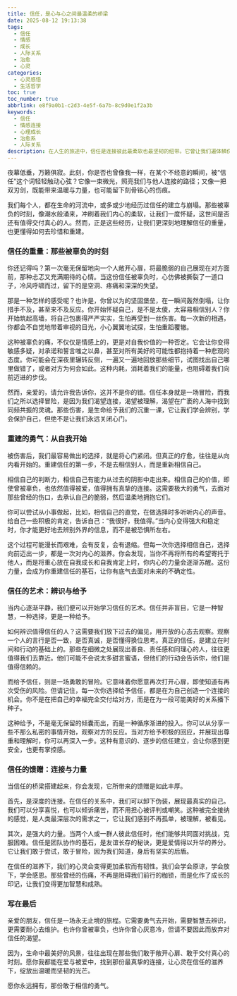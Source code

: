 ```yaml
---
title: 信任，是心与心之间最温柔的桥梁
date: 2025-08-12 19:13:38
tags:
  - 信任
  - 情感
  - 成长
  - 人际关系
  - 治愈
  - 心灵
categories:
  - 心灵感悟
  - 生活哲学
toc: true
toc_number: true
abbrlink: e8f9a0b1-c2d3-4e5f-6a7b-8c9d0e1f2a3b
keywords:
  - 信任
  - 情感连接
  - 心理成长
  - 治愈系
  - 人际关系
description: 在人生的旅途中，信任是连接彼此最柔软也最坚韧的纽带。它曾让我们遍体鳞伤，也曾赋予我们前行的勇气。这篇文章，将带你走进信任的深处，感受那些被辜负的痛楚，也探索重建信任的勇气与智慧。愿我们都能在爱与被爱中，找到那份最真挚的连接，让心灵在信任的滋养下，绽放出温暖的光芒。
---
```


夜幕低垂，万籁俱寂。此刻，你是否也曾像我一样，在某个不经意的瞬间，被“信任”这个词轻轻触动心弦？它像一束微光，照亮我们与他人连接的路径；又像一把双刃剑，既能带来温暖与力量，也可能留下刻骨铭心的伤痕。

我们每个人，都在生命的河流中，或多或少地经历过信任的建立与崩塌。那些被辜负的时刻，像潮水般涌来，冲刷着我们内心的柔软，让我们一度怀疑，这世间是否还有值得交付真心的人。然而，正是这些经历，让我们更深刻地理解信任的重量，也更懂得如何去珍惜和重建。

### 信任的重量：那些被辜负的时刻

你还记得吗？第一次毫无保留地向一个人敞开心扉，将最脆弱的自己展现在对方面前，那种忐忑又充满期待的心情。当这份信任被辜负时，心仿佛被撕裂了一道口子，冷风呼啸而过，留下的是空洞、疼痛和深深的失望。

那是一种怎样的感受呢？也许是，你曾以为的坚固堡垒，在一瞬间轰然倒塌，让你措手不及，甚至来不及反应。你开始怀疑自己，是不是太傻，太容易相信别人？你开始筑起高墙，将自己包裹得严严实实，生怕再受到一丝伤害。每一次新的相遇，你都会不自觉地带着审视的目光，小心翼翼地试探，生怕重蹈覆辙。

这种被辜负的痛，不仅仅是情感上的，更是对自我价值的一种否定。它会让你变得敏感多疑，对承诺和誓言嗤之以鼻，甚至对所有美好的可能性都抱持着一种悲观的态度。你可能会在深夜里辗转反侧，一遍又一遍地回放那些细节，试图找出自己哪里做错了，或者对方为何会如此。这种内耗，消耗着我们的能量，也阻碍着我们向前迈进的步伐。

然而，亲爱的，请允许我告诉你，这并不是你的错。信任本身就是一场冒险，而我们之所以选择冒险，是因为我们渴望连接，渴望被理解，渴望在广袤的人海中找到同频共振的灵魂。那些伤害，是生命给予我们的沉重一课，它让我们学会辨别，学会保护自己，但绝不是让我们永远关闭心门。

### 重建的勇气：从自我开始

被伤害后，我们最容易做出的选择，就是将心门紧闭。但真正的疗愈，往往是从向内看开始的。重建信任的第一步，不是去相信别人，而是重新相信自己。

相信自己的判断力，相信自己有能力从过去的阴影中走出来。相信自己的价值，即使曾被辜负，也依然值得被爱，值得拥有真挚的连接。这需要极大的勇气，去面对那些曾经的伤口，去承认自己的脆弱，然后温柔地拥抱它们。

你可以尝试从小事做起，比如，相信自己的直觉，在做选择时多听听内心的声音。给自己一些积极的肯定，告诉自己：“我很好，我值得。”当内心变得强大和稳定时，你才能更好地去辨别外界的信息，而不是被恐惧所左右。

这个过程可能漫长而艰难，会有反复，会有退缩。但每一次你选择相信自己，选择向前迈出一步，都是一次对内心的滋养。你会发现，当你不再将所有的希望寄托于他人，而是将重心放在自我成长和自我肯定上时，你内心的力量会逐渐苏醒。这份力量，会成为你重建信任的基石，让你有底气去面对未来的不确定性。

### 信任的艺术：辨识与给予

当内心逐渐平静，我们便可以开始学习信任的艺术。信任并非盲目，它是一种智慧，一种选择，更是一种给予。

如何辨识值得信任的人？这需要我们放下过去的偏见，用开放的心态去观察。观察一个人的言行是否一致，是否真诚，是否懂得换位思考。真正的信任，是建立在时间和行动的基础上的。那些在细微之处展现出善良、责任感和同理心的人，往往更值得我们去靠近。他们可能不会说太多甜言蜜语，但他们的行动会告诉你，他们是值得信赖的。

而给予信任，则是一场勇敢的冒险。它意味着你愿意再次打开心扉，即使知道有再次受伤的风险。但请记住，每一次你选择给予信任，都是在为自己创造一个连接的机会。你不是在把自己的幸福完全交付给对方，而是在为一段可能美好的关系播下种子。

这种给予，不是毫无保留的倾囊而出，而是一种循序渐进的投入。你可以从分享一些不那么私密的事情开始，观察对方的反应。当对方给予积极的回应，并展现出尊重和理解时，你可以再深入一步。这种有意识的、逐步的信任建立，会让你感到更安全，也更有掌控感。

### 信任的馈赠：连接与力量

当信任的桥梁搭建起来，你会发现，它所带来的馈赠是如此丰厚。

首先，是深度的连接。在信任的关系中，我们可以卸下伪装，展现最真实的自己。我们可以分享喜悦，也可以倾诉痛苦，而不用担心被评判或嘲笑。这种被完全接纳的感觉，是人类最深层次的需求之一，它让我们感到不再孤单，被理解，被看见。

其次，是强大的力量。当两个人或一群人彼此信任时，他们能够共同面对挑战，克服困难。信任是团队协作的基石，是友谊长存的秘诀，更是爱情得以升华的养分。它让我们敢于尝试，敢于冒险，因为我们知道，身后有坚实的后盾。

在信任的滋养下，我们的心灵会变得更加柔软而有韧性。我们会学会原谅，学会放下，学会感恩。那些曾经的伤痛，不再是阻碍我们前行的枷锁，而是化作了成长的印记，让我们变得更加智慧和成熟。

### 写在最后

亲爱的朋友，信任是一场永无止境的旅程。它需要勇气去开始，需要智慧去辨识，更需要耐心去维护。也许你曾被辜负，也许你曾心灰意冷，但请不要因此而放弃对信任的渴望。

因为，生命中最美好的风景，往往出现在那些我们敢于敞开心扉、敢于交付真心的时刻。愿你我都能在爱与被爱中，找到那份最真挚的连接，让心灵在信任的滋养下，绽放出温暖而坚韧的光芒。

愿你永远拥有，那份敢于相信的勇气。